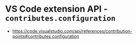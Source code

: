 # VS Code extension API - `contributes.configuration`

- https://code.visualstudio.com/api/references/contribution-points#contributes.configuration